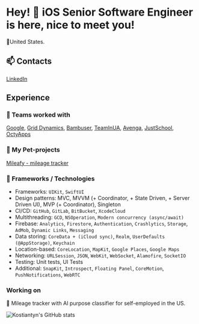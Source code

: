 # Hey! 👋 iOS Senior Software Engineer is here, nice to meet you!
📍United States.

## 📫 Contacts
[LinkedIn](https://www.linkedin.com/in/nevinchanyi/)

## Experience

### 🏢 Teams worked with
[Google](https://google.com), [Grid Dynamics](https://www.griddynamics.com), [Bambuser](https://bambuser.com), [TeamInUA](https://teaminua.com), [Avenga](https://www.avenga.com), [JustSchool](https://justschool.me/en), [OctyApps](https://octyapps.com)

### 🚀 My Pet-projects
[Mileafy - mileage tracker](https://mileafy.com)

### 🔨 Frameworks / Technologies
- Frameworks: `UIKit`, `SwiftUI`
- Design patterns: MVC, MVVM (+ Coordinator, + State Driven, + Server Driven UI), MVP (+ Coordinator), Singleton
- CI/CD: `GitHub`, `GitLab`, `BitBucket`, `XcodeCloud`
- Multithreading: `GCD`, `NSOperation`, `Modern concurrency (async/await)`
- Firebase: `Analytics`, `Firestore`, `Authentication`, `Crashlytics`, `Storage`, `AdMob`, `Dynamic Links`, `Messaging`
- Data storing: `CoreData + (iCloud sync)`, `Realm`, `UserDefaults (@AppStorage)`, `Keychain`
- Location-based: `CoreLocation`, `MapKit`, `Google Places`, `Google Maps`
- Networking: `URLSession`, `JSON`, `WebKit`, `WebSocket`, `Alamofire`, `SocketIO`
- Testing: Unit tests, UI Tests
- Additional: `SnapKit`, `Introspect`, `Floating Panel`, `CoreMotion`, `PushNotifications`, `WebRTC`

### Working on
🔭 Mileage tracker with AI purpose classifier for self-employed in the US.

![Kostiantyn's GitHub stats](https://github-readme-stats.vercel.app/api?username=nevinchanyi&hide=contribs,prs)

<!--
**nevinchanyi/nevinchanyi** is a ✨ _special_ ✨ repository because its `README.md` (this file) appears on your GitHub profile.

Here are some ideas to get you started:

- 🔭 I’m currently working on ...
- 🌱 I’m currently learning ...
- 👯 I’m looking to collaborate on ...
- 🤔 I’m looking for help with ...
- 💬 Ask me about ...
- 📫 How to reach me: ...
- 😄 Pronouns: ...
- ⚡ Fun fact: ...
-->
